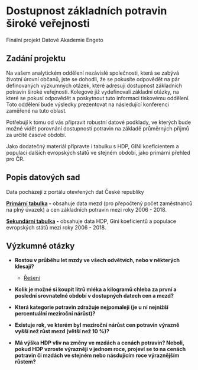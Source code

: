 # Dostupnost základních potravin široké veřejnosti
Finální projekt Datové Akademie Engeto
## Zadání projektu
Na vašem analytickém oddělení nezávislé společnosti, která se zabývá životní úrovní občanů, jste se dohodli, že se pokusíte odpovědět na pár definovaných výzkumných otázek, které adresují dostupnost základních potravin široké veřejnosti. Kolegové již vydefinovali základní otázky, na které se pokusí odpovědět a poskytnout tuto informaci tiskovému oddělení. Toto oddělení bude výsledky prezentovat na následující konferenci zaměřené na tuto oblast.

Potřebují k tomu od vás připravit robustní datové podklady, ve kterých bude možné vidět porovnání dostupnosti potravin na základě průměrných příjmů za určité časové období.

Jako dodatečný materiál připravte i tabulku s HDP, GINI koeficientem a populací dalších evropských států ve stejném období, jako primární přehled pro ČR.
## Popis datových sad
Data pocházejí z portálu otevřených dat České republiky

**[Primární tabulka](/primary_table.sql) -** obsahuje data mezd (pro přepočtený počet zaměstnanců na plný úvazek) a cen základních potravin mezi roky 2006 - 2018.

**[Sekundární tabulka](/secondary_table.sql) -** obsahuje data HDP, Gini koeficientů a populace evropských států mezi roky 2006 - 2018.

## Výzkumné otázky

- **Rostou v průběhu let mzdy ve všech odvětvích, nebo v některých klesají?**
  - [Řešení](/q1.sql)
- **Kolik je možné si koupit litrů mléka a kilogramů chleba za první a poslední srovnatelné období v dostupných datech cen a mezd?**

- **Která kategorie potravin zdražuje nejpomaleji (je u ní nejnižší percentuální meziroční nárůst)?**

- **Existuje rok, ve kterém byl meziroční nárůst cen potravin výrazně vyšší než růst mezd (větší než 10 %)?**

- **Má výška HDP vliv na změny ve mzdách a cenách potravin? Neboli, pokud HDP vzroste výrazněji v jednom roce, projeví se to na cenách potravin či mzdách ve stejném nebo násdujícím roce výraznějším růstem?**
 
